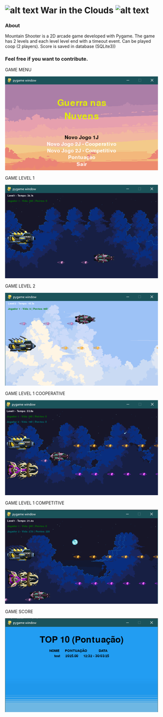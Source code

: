 ![alt text](https://github.com/borinvini/MountainShooter/blob/main/asset/Player1.png?raw=true "Mountain Shooter") War in the Clouds ![alt text](https://github.com/borinvini/MountainShooter/blob/main/asset/Player1.png?raw=true "Mountain Shooter")
===============
 

### About

Mountain Shooter is a 2D arcade game developed with Pygame. The game has 2 levels and each level level end with a timeout event.
Can be played coop (2 players).
Score is saved in database (SQLite3))


### Feel free if you want to contribute.



GAME MENU

![Menu](prints/Menu.png)

GAME LEVEL 1

![Level1](prints/Level_1.png)

GAME LEVEL 2

![Level2](prints/Level_2.png)

GAME LEVEL 1 COOPERATIVE

![Level1](prints/Level_1_Cooperativo.png)

GAME LEVEL 1 COMPETITIVE

![Level1](prints/Level_1_Competitivo.png)

GAME SCORE

![Score](prints/Score.png)



